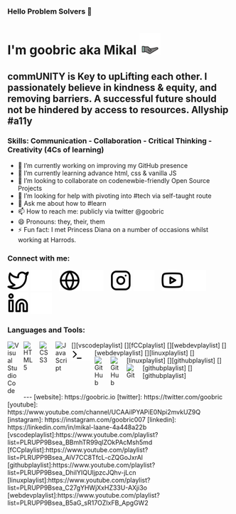 ### Hello Problem Solvers 🤖

<!--
**goobric/goobric** is a ✨ _special_ ✨ repository because its `README.md` (this file) appears on your GitHub profile.-->
# I'm goobric aka Mikal <img src="https://github.com/goobric/goobric/blob/main/grow.gif" width="48px" height="48px" alt="continue to grow">
## commUNITY is Key to upLifting each other. I passionately believe in kindness & equity, and removing barriers. A successful future should not be hindered by access to resources. Allyship #a11y

### Skills: Communication - Collaboration - Critical Thinking - Creativity (4Cs of learning)

- 🔭 I’m currently working on improving my GitHub presence
- 🌱 I’m currently learning advance html, css & vanilla JS
- 👯 I’m looking to collaborate on codenewbie-friendly Open Source Projects
- 🤔 I’m looking for help with pivoting into #tech via self-taught route
- 💬 Ask me about how to #learn
- 📫 How to reach me: publicly via twitter @goobric
- 😄 Pronouns: they, their, them
- ⚡ Fun fact: I met Princess Diana on a number of occasions whilst working at Harrods.

### Connect with me:

[![website](./img/twitter-light.svg)](https://twitter.com/goobric#gh-light-mode-only)
[![website](./img/twitter-dark.svg)](https://twitter.com/goobric#gh-dark-mode-only)
&nbsp;&nbsp;
[![website](./img/globe-light.svg)](https://goobric.io#gh-light-mode-only)
[![website](./img/globe-dark.svg)](https://goobric.io#gh-dark-mode-only)
&nbsp;&nbsp;
[![website](./img/instagram-light.svg)](https://instagram.com/goobric007#gh-light-mode-only)
[![website](./img/instagram-dark.svg)](https://instagram.com/goobric007#gh-dark-mode-only)
&nbsp;&nbsp;
[![website](./img/youtube-light.svg)](https://www.youtube.com/channel/UCAAilPYAPiE0Npi2mvkUZ9Q#gh-light-mode-only)
[![website](./img/youtube-dark.svg)](https://www.youtube.com/channel/UCAAilPYAPiE0Npi2mvkUZ9Q#gh-dark-mode-only)
&nbsp;&nbsp;
[![website](./img/linkedin-light.svg)](https://www.linkedin.com/in/mikal-laane-4a448a22b#gh-light-mode-only)
[![website](./img/linkedin-dark.svg)](https://www.linkedin.com/in/mikal-laane-4a448a22b#gh-dark-mode-only)
&nbsp;&nbsp;
&nbsp;&nbsp;

### Languages and Tools:

[<img align="left" alt="Visual Studio Code" width="26px" src="https://cdn.jsdelivr.net/gh/devicons/devicon/icons/vscode/vscode-original.svg" style="padding-right:10px;" />][vscodeplaylist]
[<img align="left" alt="HTML5" width="26px" src="https://cdn.jsdelivr.net/gh/devicons/devicon/icons/html5/html5-original.svg" style="padding-right:10px;" />][fCCplaylist]
[<img align="left" alt="CSS3" width="26px" src="https://cdn.jsdelivr.net/gh/devicons/devicon/icons/css3/css3-original.svg" style="padding-right:10px;" />][webdevplaylist]
[<img align="left" alt="JavaScript" width="26px" src="https://cdn.jsdelivr.net/gh/devicons/devicon/icons/javascript/javascript-original.svg" style="padding-right:10px;" />][webdevplaylist]
[<img align="left" alt="Terminal" width="26px" src="./img/terminal-light.svg" />][linuxplaylist]
[<img align="left" alt="Terminal" width="26px" src="./img/terminal-dark.svg" />][linuxplaylist]
[<img align="left" alt="GitHub" width="26px" src="https://user-images.githubusercontent.com/3369400/139447912-e0f43f33-6d9f-45f8-be46-2df5bbc91289.png" style="padding-right:10px;" />][githubplaylist]
[<img align="left" alt="GitHub" width="26px" src="https://user-images.githubusercontent.com/3369400/139448065-39a229ba-4b06-434b-bc67-616e2ed80c8f.png" style="padding-right:10px;" />][githubplaylist]
[<img align="left" alt="Git" width="26px" src="https://cdn.jsdelivr.net/gh/devicons/devicon/icons/git/git-original.svg" style="padding-right:10px;" />][githubplaylist]

<br />
---
[website]: https://goobric.io
[twitter]: https://twitter.com/goobric
[youtube]: https://www.youtube.com/channel/UCAAilPYAPiE0Npi2mvkUZ9Q
[instagram]: https://instagram.com/goobric007
[linkedin]: https://linkedin.com/in/mikal-laane-4a448a22b
[vscodeplaylist]:https://www.youtube.com/playlist?list=PLRUPP9Bsea_BBmhTR99qIZOkPAcMsh5md
[fCCplaylist]:https://www.youtube.com/playlist?list=PLRUPP9Bsea_AiV7CC8TfcL-cZQGoJxrAl
[githubplaylist]:https://www.youtube.com/playlist?list=PLRUPP9Bsea_DhiIYIQUIjpzcJQhv-jLcn
[linuxplaylist]:https://www.youtube.com/playlist?list=PLRUPP9Bsea_C27gYHWjXxHZ33U-AXji3o
[webdevplaylist]:https://www.youtube.com/playlist?list=PLRUPP9Bsea_B5aG_sR17OZIxFB_ApgGW2
